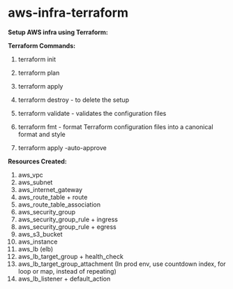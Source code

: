 # aws-infra-terraform
**Setup AWS infra using Terraform:**

**Terraform Commands:**
1. terraform init
2. terraform plan
3. terraform apply
4. terraform destroy - to delete the setup
   
5. terraform validate - validates the configuration files
6. terraform fmt - format Terraform configuration files into a canonical format and style
7. terraform apply -auto-approve


**Resources Created:**
1. aws_vpc
2. aws_subnet
3. aws_internet_gateway
4. aws_route_table + route 
5. aws_route_table_association
6. aws_security_group
7. aws_security_group_rule + ingress
8. aws_security_group_rule + egress
9. aws_s3_bucket
10. aws_instance
11. aws_lb   (elb)
12. aws_lb_target_group + health_check
13. aws_lb_target_group_attachment (In prod env, use countdown index, for loop or map, instead of repeating)
14. aws_lb_listener + default_action

